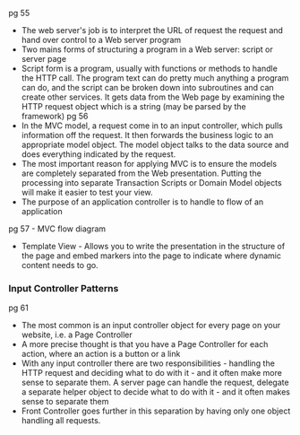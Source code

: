 
pg 55

- The web server's job is to interpret the URL of request the request and hand over control to a Web server program
- Two mains forms of structuring a program in a Web server: script or server page
- Script form is a program, usually with functions or methods to handle the HTTP call. The program text can do pretty much anything a program can do, and the script can be broken down into subroutines and can create other services. It gets data from the Web page by examining the HTTP request object which is a string (may be parsed by the framework)
pg 56
- In the MVC model, a request come in to an input controller, which pulls information off the request. It then forwards the business logic to an appropriate model object. The model object talks to the data source and does everything indicated by the request.
- The most important reason for applying MVC is to ensure the models are completely separated from the Web presentation. Putting the processing into separate Transaction Scripts or Domain Model objects will make it easier to test your view.
- The purpose of an application controller is to handle to flow of an application

pg 57 - MVC flow diagram

- Template View - Allows you to write the presentation in the structure of the page and embed markers into the page to indicate where dynamic content needs to go.

### Input Controller Patterns

pg 61
- The most common is an input controller object for every page on your website, i.e. a Page Controller 
- A more precise thought is that you have a Page Controller for each action, where an action is a button or a link
- With any input controller there are two responsibilities - handling the HTTP request and deciding what to do with it - and it often make more sense to separate them. A server page can handle the request, delegate a separate helper object to decide what to do with it - and it often makes sense to separate them
- Front Controller goes further in this separation by having only one object handling all requests.